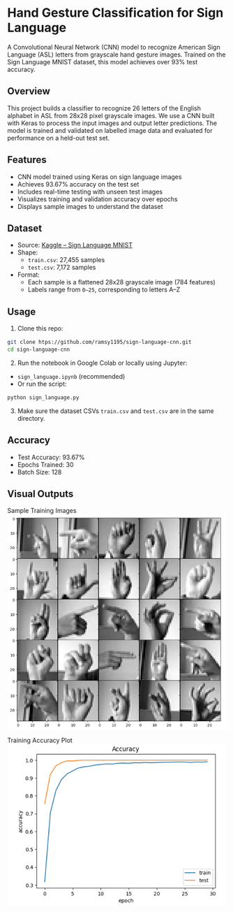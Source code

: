 # Hand Gesture Classification for Sign Language 

A Convolutional Neural Network (CNN) model to recognize American Sign Language (ASL) letters from grayscale hand gesture images. Trained on the Sign Language MNIST dataset, this model achieves over 93% test accuracy.


## Overview

This project builds a classifier to recognize 26 letters of the English alphabet in ASL from 28x28 pixel grayscale images. We use a CNN built with Keras to process the input images and output letter predictions. The model is trained and validated on labelled image data and evaluated for performance on a held-out test set.


## Features

- CNN model trained using Keras on sign language images
- Achieves 93.67% accuracy on the test set
- Includes real-time testing with unseen test images
- Visualizes training and validation accuracy over epochs
- Displays sample images to understand the dataset


## Dataset

- Source: [Kaggle – Sign Language MNIST](https://www.kaggle.com/datasets/datamunge/sign-language-mnist)
- Shape:
  - `train.csv`: 27,455 samples  
  - `test.csv`: 7,172 samples  
- Format:
  - Each sample is a flattened 28x28 grayscale image (784 features)  
  - Labels range from `0–25`, corresponding to letters A–Z


## Usage

1. Clone this repo:
```bash
git clone htps://github.com/ramsy1195/sign-language-cnn.git
cd sign-language-cnn
```

2. Run the notebook in Google Colab or locally using Jupyter:
  - `sign_language.ipynb` (recommended)
  - Or run the script:
  ```bash
  python sign_language.py
  ```
3. Make sure the dataset CSVs `train.csv` and `test.csv` are in the same directory.

## Accuracy
- Test Accuracy: 93.67%
- Epochs Trained: 30
- Batch Size: 128

## Visual Outputs
Sample Training Images
![Sample Images](images/sample_images.png)

Training Accuracy Plot
![Training Accuracy Plot](images/accuracy_plot.png)
